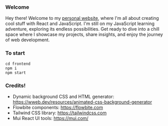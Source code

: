 ### Welcome

Hey there! Welcome to my [personal website](https://zhua633.github.io/my-website-v2/), where I'm all about creating cool stuff with React and JavaScript. I'm still on my JavaScript learning adventure, exploring its endless possibilities. Get ready to dive into a chill space where I showcase my projects, share insights, and enjoy the journey of web development.

### To start

```
cd frontend
npm i
npm start
```

### Credits!

- Dynamic background CSS and HTML generator: https://wweb.dev/resources/animated-css-background-generator
- Flowbite components: https://flowbite.com
- Tailwind CSS library: https://tailwindcss.com
- Mui React UI tools: https://mui.com/
